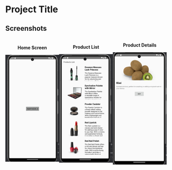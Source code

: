 # Project Title

## Screenshots

<div style="display: flex; justify-content: space-around; align-items: center;">
  <div style="text-align: center;">
    <p><strong>Home Screen</strong></p>
    <img src="images/screen 1.jpg" alt="Home Screen" width="300"/>
  </div>
  <div style="text-align: center;">
    <p><strong>Product List</strong></p>
    <img src="images/screen 2.jpg" alt="Product List" width="300"/>
  </div>
  <div style="text-align: center;">
    <p><strong>Product Details</strong></p>
    <img src="images/screen 3.jpg" alt="Product Details" width="300"/>
  </div>
</div>

